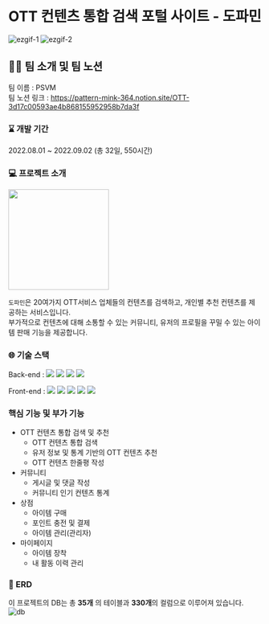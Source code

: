 # OTT 컨텐츠 통합 검색 포털 사이트 - 도파민

![ezgif-1](https://user-images.githubusercontent.com/96059261/198674092-b835d556-1141-46d9-b66e-3ec08f0c8313.gif)
![ezgif-2](https://user-images.githubusercontent.com/96059261/198677068-7e185acb-1019-4040-9d97-13146f123e0b.gif)


## 🧑‍💻 팀 소개 및 팀 노션

팀 이름 : PSVM    
팀 노션 링크 : https://pattern-mink-364.notion.site/OTT-3d17c00593ae4b868155952958b7da3f

### ⌛ 개발 기간

2022.08.01 ~ 2022.09.02 (총 32일, 550시간)

### 💻 프로젝트 소개

<img src="https://user-images.githubusercontent.com/96059261/195273094-5a01c09a-61a7-4cdd-95b8-6cdc2768bc3e.png" width="200" >

`도파민`은 20여가지 OTT서비스 업체들의 컨텐츠를 검색하고, 개인별 추천 컨텐츠를 제공하는 서비스입니다.  
부가적으로 컨텐츠에 대해 소통할 수 있는 커뮤니티, 유저의 프로필을 꾸밀 수 있는 아이템 판매 기능을 제공합니다.


### 🌐 기술 스택

Back-end : <img src="https://img.shields.io/badge/java 11-007396?style=for-the-badge&logo=java&logoColor=white"> <img src="https://img.shields.io/badge/spring-6DB33F?style=for-the-badge&logo=spring&logoColor=white"> <img src="https://img.shields.io/badge/mysql-4479A1?style=for-the-badge&logo=mysql&logoColor=white">
<img src="https://img.shields.io/badge/mybatis-black?style=for-the-badge&logo&logoColor=white">

Front-end : <img src="https://img.shields.io/badge/html5-E34F26?style=for-the-badge&logo=html5&logoColor=white"> <img src="https://img.shields.io/badge/css-1572B6?style=for-the-badge&logo=css3&logoColor=white"> <img src="https://img.shields.io/badge/javascript-F7DF1E?style=for-the-badge&logo=javascript&logoColor=black">
<img src="https://img.shields.io/badge/jquery-0769AD?style=for-the-badge&logo=jquery&logoColor=white"> <img src="https://img.shields.io/badge/jsp-000000?style=for-the-badge&logo&logoColor=white">


### 핵심 기능 및 부가 기능

- OTT 컨텐츠 통합 검색 및 추천
  - OTT 컨텐츠 통합 검색
  - 유저 정보 및 통계 기반의 OTT 컨텐츠 추천
  - OTT 컨텐츠 한줄평 작성
- 커뮤니티
  - 게시글 및 댓글 작성
  - 커뮤니티 인기 컨텐츠 통계
- 상점
  - 아이템 구매
  - 포인트 충전 및 결제
  - 아이템 관리(관리자)
- 마이페이지
  - 아이템 장착
  - 내 활동 이력 관리

### 📜 ERD

이 프로젝트의 DB는 총 **35개** 의 테이블과 **330개**의 컬럼으로 이루어져 있습니다.    
![db](https://user-images.githubusercontent.com/96059261/198163653-3995e62b-ce65-4067-a5ff-f6ea68d95006.png)



